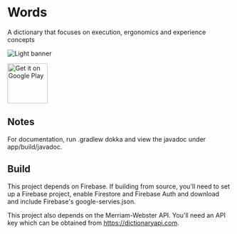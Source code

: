 # Words

A dictionary that focuses on execution, ergonomics and experience concepts

![Light banner](assets/board_light.png?raw=true "Light banner")

<a href="https://play.google.com/apps/testing/com.wordsdict.android" target="_blank">
<img src="https://play.google.com/intl/en_us/badges/images/generic/en-play-badge.png" alt="Get it on Google Play" height="90"/></a>

## Notes

For documentation, run .gradlew dokka and view the javadoc under app/build/javadoc.

## Build

This project depends on Firebase. If building from source, you'll need to set up a Firebase project, enable Firestore and Firebase Auth and download and include Firebase's google-servies.json.

This project also depends on the Merriam-Webster API. You'll need an API key which can be obtained from https://dictionaryapi.com.
